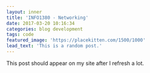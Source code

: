 ```yaml
---
layout: inner
title: 'INFO1380 - Networking'
date: 2017-03-20 10:16:34
categories: blog development
tags: code
featured_image: 'https://placekitten.com/1500/1000'
lead_text: 'This is a random post.'
---
```


This post should appear on my site after I refresh a lot.

